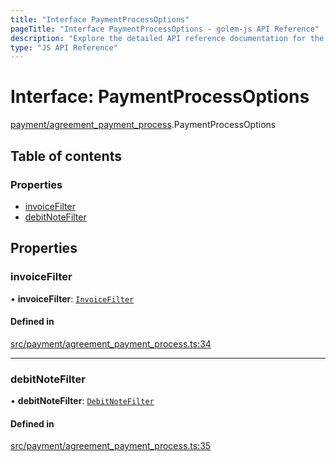 ```yaml
---
title: "Interface PaymentProcessOptions"
pageTitle: "Interface PaymentProcessOptions - golem-js API Reference"
description: "Explore the detailed API reference documentation for the Interface PaymentProcessOptions within the golem-js SDK for the Golem Network."
type: "JS API Reference"
---
```

# Interface: PaymentProcessOptions

[payment/agreement\_payment\_process](../modules/payment_agreement_payment_process).PaymentProcessOptions

## Table of contents

### Properties

- [invoiceFilter](payment_agreement_payment_process.PaymentProcessOptions#invoicefilter)
- [debitNoteFilter](payment_agreement_payment_process.PaymentProcessOptions#debitnotefilter)

## Properties

### invoiceFilter

• **invoiceFilter**: [`InvoiceFilter`](../modules/payment_agreement_payment_process#invoicefilter)

#### Defined in

[src/payment/agreement_payment_process.ts:34](https://github.com/golemfactory/golem-js/blob/570126bc/src/payment/agreement_payment_process.ts#L34)

___

### debitNoteFilter

• **debitNoteFilter**: [`DebitNoteFilter`](../modules/payment_agreement_payment_process#debitnotefilter)

#### Defined in

[src/payment/agreement_payment_process.ts:35](https://github.com/golemfactory/golem-js/blob/570126bc/src/payment/agreement_payment_process.ts#L35)
